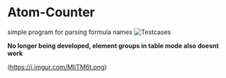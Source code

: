 # Atom-Counter
simple program for parsing formula names
![Testcases](https://i.imgur.com/UL2KW17.png)

**No longer being developed, element groups in table mode also doesnt work**


(https://i.imgur.com/MliTM6t.png)

